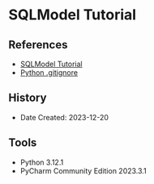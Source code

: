 # SQLModel Tutorial
## References
* [SQLModel Tutorial](https://sqlmodel.tiangolo.com/tutorial/create-db-and-table-with-db-browser/)
* [Python .gitignore](https://github.com/github/gitignore/blob/main/Python.gitignore)
## History
* Date Created: 2023-12-20
## Tools
* Python 3.12.1
* PyCharm Community Edition  2023.3.1
